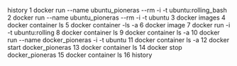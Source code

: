 history
    1  docker run --name ubuntu_pioneras --rm -i -t ubuntu:rolling_bash
    2  docker run --name ubuntu_pioneras --rm -i -t ubuntu
    3  docker images
    4  docker container ls
    5  docker container -ls -a
    6  docker image
    7  docker run -i -t ubuntu:rolling
    8  docker container ls
    9  docker container ls -a
   10  docker run --name docker_pioneras -i -t ubuntu
   11  docker container ls -a
   12  docker start docker_pioneras
   13  docker container ls
   14  docker stop docker_pioneras
   15  docker container ls
   16  history

